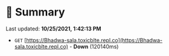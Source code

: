 # 📖 Summary
Last updated: **10/25/2021, 1:42:13 PM**

- `GET` [https://Bhadwa-sala.toxicblte.repl.co](https://Bhadwa-sala.toxicblte.repl.co) - **Down** (120140ms)
